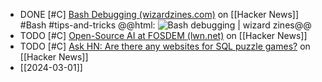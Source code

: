 - DONE [#C] [Bash Debugging (wizardzines.com)](https://news.ycombinator.com/item?id=39568728) on [[Hacker News]] #Bash #tips-and-tricks
  @@html: <img src="https://wizardzines.com/images/uploads/bash-debugging.png" alt="Bash debugging | wizard zines" class="book-cover invert" />@@
- TODO [#C] [Open-Source AI at FOSDEM (lwn.net)](https://news.ycombinator.com/item?id=39567960) on [[Hacker News]]
- TODO [#C] [Ask HN: Are there any websites for SQL puzzle games?](https://news.ycombinator.com/item?id=39547822) on [[Hacker News]]
- [[2024-03-01]]